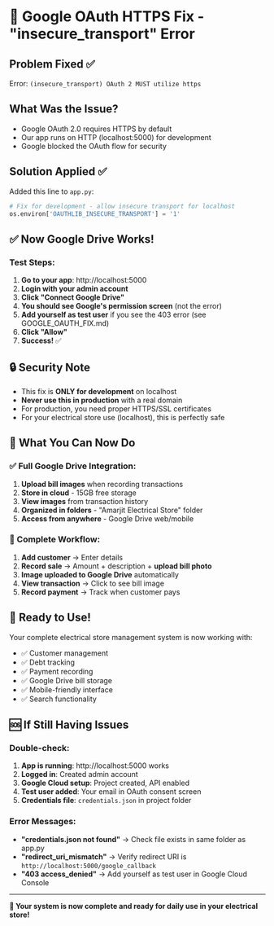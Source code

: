 # 🔧 Google OAuth HTTPS Fix - "insecure_transport" Error

## Problem Fixed ✅
Error: `(insecure_transport) OAuth 2 MUST utilize https`

## What Was the Issue?
- Google OAuth 2.0 requires HTTPS by default
- Our app runs on HTTP (localhost:5000) for development
- Google blocked the OAuth flow for security

## Solution Applied ✅
Added this line to `app.py`:
```python
# Fix for development - allow insecure transport for localhost
os.environ['OAUTHLIB_INSECURE_TRANSPORT'] = '1'
```

## ✅ Now Google Drive Works!

### Test Steps:
1. **Go to your app**: http://localhost:5000
2. **Login with your admin account**
3. **Click "Connect Google Drive"**
4. **You should see Google's permission screen** (not the error)
5. **Add yourself as test user** if you see the 403 error (see GOOGLE_OAUTH_FIX.md)
6. **Click "Allow"**
7. **Success!** ✅

## 🔒 Security Note
- This fix is **ONLY for development** on localhost
- **Never use this in production** with a real domain
- For production, you need proper HTTPS/SSL certificates
- For your electrical store use (localhost), this is perfectly safe

## 🎯 What You Can Now Do

### ✅ Full Google Drive Integration:
1. **Upload bill images** when recording transactions
2. **Store in cloud** - 15GB free storage
3. **View images** from transaction history
4. **Organized in folders** - "Amarjit Electrical Store" folder
5. **Access from anywhere** - Google Drive web/mobile

### 📱 Complete Workflow:
1. **Add customer** → Enter details
2. **Record sale** → Amount + description + **upload bill photo**
3. **Image uploaded to Google Drive** automatically
4. **View transaction** → Click to see bill image
5. **Record payment** → Track when customer pays

## 🚀 Ready to Use!

Your complete electrical store management system is now working with:
- ✅ Customer management
- ✅ Debt tracking  
- ✅ Payment recording
- ✅ Google Drive bill storage
- ✅ Mobile-friendly interface
- ✅ Search functionality

## 🆘 If Still Having Issues

### Double-check:
1. **App is running**: http://localhost:5000 works
2. **Logged in**: Created admin account
3. **Google Cloud setup**: Project created, API enabled
4. **Test user added**: Your email in OAuth consent screen
5. **Credentials file**: `credentials.json` in project folder

### Error Messages:
- **"credentials.json not found"** → Check file exists in same folder as app.py
- **"redirect_uri_mismatch"** → Verify redirect URI is `http://localhost:5000/google_callback`
- **"403 access_denied"** → Add yourself as test user in Google Cloud Console

---

**🎉 Your system is now complete and ready for daily use in your electrical store!**